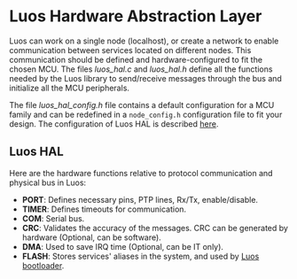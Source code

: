 # Luos Hardware Abstraction Layer

Luos can work on a single node (localhost), or create a network to enable communication between services located on different nodes. This communication should be defined and hardware-configured to fit the chosen MCU. The files *luos_hal.c* and *luos_hal.h* define all the functions needed by the Luos library to send/receive messages through the bus and initialize all the MCU peripherals.

The file *luos_hal_config.h* file contains a default configuration for a MCU family and can be redefined in a `node_config.h` configuration file to fit your design. The configuration of Luos HAL is described [here](../../hardware-consideration/mcu.md).

## Luos HAL

Here are the hardware functions relative to protocol communication and physical bus in Luos:

- **PORT**: Defines necessary pins, PTP lines, Rx/Tx, enable/disable.
- **TIMER**: Defines timeouts for communication.
- **COM**: Serial bus.
- **CRC**: Validates the accuracy of the messages. CRC can be generated by hardware (Optional, can be software).
- **DMA**: Used to save IRQ time (Optional, can be IT only).
- **FLASH**: Stores services' aliases in the system, and used by [Luos bootloader](../../tools/boot.md).
